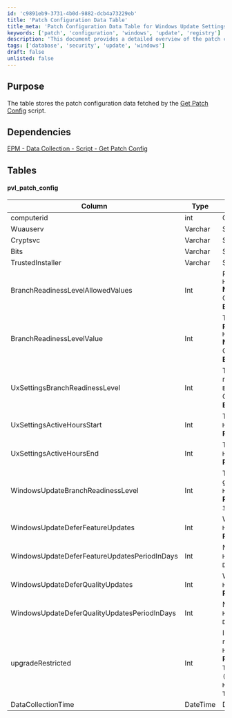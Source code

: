 ```yaml
---
id: 'c9891eb9-3731-4b0d-9882-dcb4a73229eb'
title: 'Patch Configuration Data Table'
title_meta: 'Patch Configuration Data Table for Windows Update Settings'
keywords: ['patch', 'configuration', 'windows', 'update', 'registry']
description: 'This document provides a detailed overview of the patch configuration data table, including the structure, dependencies, and the specific columns used to store Windows Update settings. It outlines the types and explanations of each column, which include service startup types and branch readiness levels, as well as the data collection methodology from the Windows registry.'
tags: ['database', 'security', 'update', 'windows']
draft: false
unlisted: false
---
```


## Purpose

The table stores the patch configuration data fetched by the [Get Patch Config](<../scripts/Get Patch Config.md>) script.

## Dependencies

[EPM - Data Collection - Script - Get Patch Config](<../scripts/Get Patch Config.md>)

## Tables

#### pvl_patch_config

| Column                                      | Type      | Explanation                                                                                          |
|---------------------------------------------|-----------|------------------------------------------------------------------------------------------------------|
| computerid                                  | int       | Computer ID                                                                                          |
| Wuauserv                                    | Varchar   | Startup type of the `Wuauserv` service.                                                             |
| Cryptsvc                                    | Varchar   | Startup type of the `Cryptsvc` service.                                                             |
| Bits                                        | Varchar   | Startup type of the `Bits` service.                                                                  |
| TrustedInstaller                            | Varchar   | Startup type of the `TrustedInstaller` service.                                                     |
| BranchReadinessLevelAllowedValues           | Int       | Possible values for the branch readiness level. Data is gathered from the registry. **Path:** `HKLM://SOFTWARE//Microsoft//PolicyManager//default//Update//BranchReadinessLevel` **Name:** `AllowedValues` **Possible values:** - `16` (Semi-Annual Channel) - `8` (Semi-Annual Channel (Targeted)) - `32` (Release Preview) - `48` (Insider Fast) - `64` (Insider Slow) **Example:** `16, 8, 32, 48, 64` |
| BranchReadinessLevelValue                   | Int       | The current value of the branch readiness level. Data is gathered from the registry. **Path:** `HKLM://SOFTWARE//Microsoft//PolicyManager//default//Update//BranchReadinessLevel` **Name:** `AllowedValues` **Possible values:** - `16` (Semi-Annual Channel) - `8` (Semi-Annual Channel (Targeted)) - `32` (Release Preview) - `48` (Insider Fast) - `64` (Insider Slow) **Example:** `16` |
| UxSettingsBranchReadinessLevel              | Int       | The current branch readiness level as stored in UX Settings. Data is gathered from the registry. **Path:** `HKLM://SOFTWARE//Microsoft//WindowsUpdate//UX//Settings` **Name:** `BranchReadinessLevel` **Possible values:** - `16` (Semi-Annual Channel) - `8` (Semi-Annual Channel (Targeted)) - `32` (Release Preview) - `48` (Insider Fast) - `64` (Insider Slow) **Example:** `16` |
| UxSettingsActiveHoursStart                  | Int       | The start time for active hours. Data is gathered from the registry. **Path:** `HKLM://SOFTWARE//Microsoft//WindowsUpdate//UX//Settings` **Name:** `ActiveHoursStart` **Possible values:** `0-23` **Example:** `6` |
| UxSettingsActiveHoursEnd                    | Int       | The end time for active hours. Data is gathered from the registry. **Path:** `HKLM://SOFTWARE//Microsoft//WindowsUpdate//UX//Settings` **Name:** `ActiveHoursEnd` **Possible values:** `0-23` **Example:** `18` |
| WindowsUpdateBranchReadinessLevel           | Int       | The current branch readiness level as stored in Windows Update Settings. Data is gathered from the registry. **Path:** `HKLM://SOFTWARE//Microsoft//Windows//WindowsUpdate` **Name:** `BranchReadinessLevel` **Possible values:** - `16` (Semi-Annual Channel) - `8` (Semi-Annual Channel (Targeted)) - `32` (Release Preview) - `48` (Insider Fast) - `64` (Insider Slow) **Example:** `16` |
| WindowsUpdateDeferFeatureUpdates            | Int       | Whether feature updates are deferred. Data is gathered from the registry. **Path:** `HKLM://SOFTWARE//Microsoft//Windows//WindowsUpdate` **Name:** `DeferFeatureUpdates` **Possible values:** `0 (not deferred), 1 (deferred)` **Example:** `1` |
| WindowsUpdateDeferFeatureUpdatesPeriodInDays| Int       | Number of days to defer feature updates. Data is gathered from the registry. **Path:** `HKLM://SOFTWARE//Microsoft//Windows//WindowsUpdate` **Name:** `DeferFeatureUpdatesPeriodInDays` **Possible values:** `0-365 (days)` **Example:** `60` |
| WindowsUpdateDeferQualityUpdates            | Int       | Whether quality updates are deferred. Data is gathered from the registry. **Path:** `HKLM://SOFTWARE//Microsoft//Windows//WindowsUpdate` **Name:** `DeferQualityUpdates` **Possible values:** `0 (not deferred), 1 (deferred)` **Example:** `0` |
| WindowsUpdateDeferQualityUpdatesPeriodInDays| Int       | Number of days to defer quality updates. Data is gathered from the registry. **Path:** `HKLM://SOFTWARE//Microsoft//Windows//WindowsUpdate` **Name:** `DeferQualityUpdatesPeriodInDays` **Possible values:** `0-365 (days)` **Example:** `0` |
| upgradeRestricted                            | Int       | Indicates whether Windows upgrades or feature updates are restricted from the registry key for Windows 10 and 11. Data is gathered from the registry. **Path:** `HKLM://SOFTWARE//Microsoft//Windows//WindowsUpdate` **Name:** `DisableOSUpgrade` **Possible values:** `0 (upgrade not disabled), 1 (upgrade disabled)` **Example:** `0` **Name:** `TargetReleaseVersion` **Possible values:** `0 (Feature update not restricted), 1 (Feature update disabled)` **Example:** `1` **Path:** `HKLM://SOFTWARE//Microsoft//Windows//WindowsUpdate` **Name:** `TargetReleaseVersionInfo` **Possible values:** `22H2, 23H2, 24H2, etc.` **Example:** `22H2` |
| DataCollectionTime                          | DateTime  | Data Collection Time                                                                                  |
